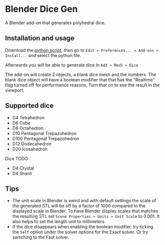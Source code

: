 # Blender Dice Gen

A Blender add-on that generates polyhedral dice.

## Installation and usage

Download the [python script](https://github.com/Longi94/blender-dice-gen/releases), then go to `Edit > Preferences... > Add-ons > Install...` and select the python file.

Afterwards you will be able to generate dice in `Add > Mesh > Dice`

The add-on will create 2 objects, a blank dice mesh and the numbers. The blank dice object will have a boolean modifier that that has the "Realtime" flag turned off for performance reasons. Turn that on to see the result in the viewport.

## Supported dice

- D4 Tetrahedron
- D6 Cube
- D8 Octahedron
- D10 Pentagonal Trepazohedron
- D100 Pentagonal Trepazohedron
- D12 Dodecahedron
- D20 Icosahedron

Dice TODO

- D4 Crystal
- D4 Shard

## Tips

- The unit scale in Blender is weird and with default settings the scale of the generated STL will be off by a factor of 1000 compared to the displayed scale in Blender. To have Blender display scales that matches the resulting STL set `Scene Properties > Units > Unit Scale` to 0.001. It also helps to set the length unit to millimeters.
- If the dice disappears when enabling the boolean modifier, try ticking the `Self` option under the solver options for the Exact solver. Or try switching to the Fast solver.
